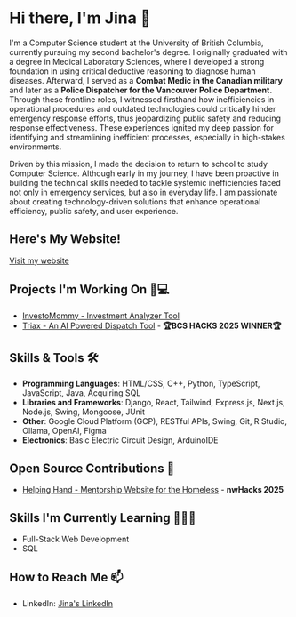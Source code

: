 # Hi there, I'm Jina 👋

I'm a Computer Science student at the University of British Columbia, currently pursuing my second bachelor's degree.
I originally graduated with a degree in Medical Laboratory Sciences, where I developed a strong foundation in using critical deductive reasoning to diagnose human diseases. Afterward, I served as a **Combat Medic in the Canadian military** and later as a **Police Dispatcher for the Vancouver Police Department.**
Through these frontline roles, I witnessed firsthand how inefficiencies in operational procedures and outdated technologies could critically hinder emergency response efforts, thus jeopardizing public safety and reducing response effectiveness. These experiences ignited my deep passion for identifying and streamlining inefficient processes, especially in high-stakes environments. 

Driven by this mission, I made the decision to return to school to study Computer Science.
Although early in my journey, I have been proactive in building the technical skills needed to tackle systemic inefficiencies faced not only in emergency services, but also in everyday life. I am passionate about creating technology-driven solutions that enhance operational efficiency, public safety, and user experience.

## Here's My Website!
[Visit my website](https://www.jinayeom.com/)

## Projects I'm Working On 🌱💻
- [InvestoMommy - Investment Analyzer Tool](https://github.com/popobunns/InvestmentAnalyzer)
- [Triax - An AI Powered Dispatch Tool](https://github.com/jho1211/bcshacks2025) - **🏆BCS HACKS 2025 WINNER🏆**

## Skills & Tools 🛠️
- **Programming Languages**: HTML/CSS, C++, Python, TypeScript, JavaScript, Java, Acquiring SQL
- **Libraries and Frameworks**: Django, React, Tailwind, Express.js, Next.js, Node.js, Swing, Mongoose, JUnit
- **Other**: Google Cloud Platform (GCP), RESTful APIs, Swing, Git, R Studio, Ollama, OpenAI, Figma
- **Electronics**: Basic Electric Circuit Design, ArduinoIDE

## Open Source Contributions 📁
- [Helping Hand - Mentorship Website for the Homeless](https://github.com/popobunns/HelpingHand.git) - **nwHacks 2025**

## Skills I'm Currently Learning 👩🏻‍💻
- Full-Stack Web Development 
- SQL

## How to Reach Me 📫
- LinkedIn: [Jina's LinkedIn](www.linkedin.com/in/jinayeom)

